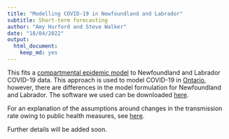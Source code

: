 ```yaml
---
title: "Modelling COVID-19 in Newfoundland and Labrador"
subtitle: Short-term forecasting
author: "Amy Hurford and Steve Walker"
date: "18/04/2022"
output: 
  html_document: 
    keep_md: yes
---
```




This fits a [compartmental epidemic model](https://mcmasterpandemic.shinyapps.io/mcmasterpandemicshiny/) to Newfoundland and Labrador COVID-19 data. This approach is used to model COVID-19 in [Ontario](https://mac-theobio.github.io/forecasts/outputs/McMasterOntarioForecastsBlog2022-01-26), however, there are differences in the model formulation for Newfoundland and Labrador. The software we used can be downloaded [here](https://github.com/mac-theobio/McMasterPandemic).

For an explanation of the assumptions around changes in the transmission rate owing to public health measures, see [here](https://rpubs.com/ahurford/891932).

Further details will be added soon.

















